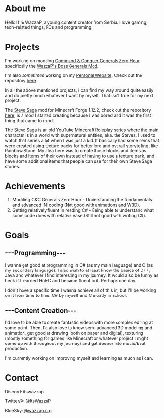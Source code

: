 # About me

Hello! I'm WazzaP, a young content creator from Serbia.
I love gaming, tech-related things, PCs and programming.

# Projects
I'm working on modding [Command & Conquer Generals Zero Hour](<https://store.steampowered.com/app/2732960/Command__Conquer_Generals_Zero_Hour/>), specifically the [WazzaP's Boss Generals Mod](<https://github.com/ItsWazzaP/wazzaps-boss-generals>).

I'm also *sometimes* working on my [Personal Website](<https://wazzap.org>). Check out the repository [here](<https://github.com/ItsWazzaP/itswazzap.github.io>).

In all the above mentioned projects, I can find my way around quite easily and do pretty much whatever I want by myself.
That isn't true for my next project.

The [Steve Saga](<https://www.youtube.com/playlist?list=PL5jr0ZJTfioi2Zag3FT6QFhECcceBnNEE>) mod for Minecraft Forge 1.12.2, check out the repository [here](<https://github.com/ItsWazzaP/steve-saga-mod>), is a mod I started creating because I was bored and it was the first thing that came to mind.

The Steve Saga is an old YouTube Minecraft Roleplay series where the main character is in a world with supernatural entities, aka. the Steves.
I used to watch that series a lot when I was just a kid.
It basically had some items that were created using texture packs for better lore and overall storytelling, like Rainbow Stone.
My idea here was to create those blocks and items as blocks and items of their own instead of having to use a texture pack, and have some additional items that people can use for their own Steve Saga stories.

# Achievements
1. Modding C&C Generals Zero Hour - Understanding the fundamentals and advanced INI coding (Not good with animations and W3D).
2. Getting relatively fluent in reading C# - Being able to understand what some code does with relative ease (Still not good with writing C#).

# Goals
## ---Programming---
I wanna get good at programming in C# (as my main language) and C (as my secondary language). I also wish to at least know the basics of C++, Java and whatever I find interesting in my journey.
It would also be funny as heck if I learned HolyC and became fluent in it. Perhaps one day.

I don't have a specific time I wanna achieve all of this in, but I'll be working on it from time to time. C# by myself and C mostly in school.

## ---Content Creation---
I'd love to be able to create fantastic videos with more complex editing at some point.
Then, I'd also love to know semi-advanced 3D modeling and animation, get good at drawing (both on paper and digital), texturing (mostly something for games like Minecraft or whatever project I might come up with throughout my journey) and get deeper into music/beat production.

I'm currently working on improving myself and learning as much as I can.

# Contact
Discord: itswazzap

Twitter/X: [@ItsWazzaP](<https://x.com/ItsWazzaP>)

BlueSky: [@wazzap.org](<https://bsky.app/profile/wazzap.org>)